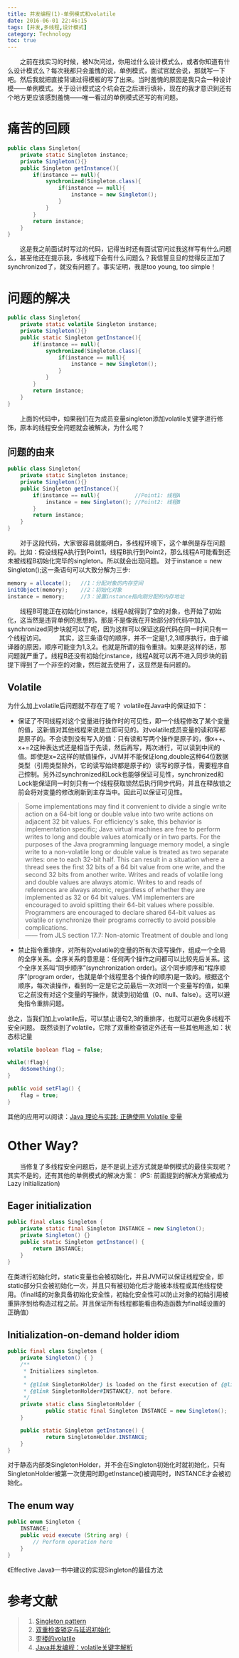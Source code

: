 ```yaml
---
title: 并发编程(1)-单例模式和volatile
date: 2016-06-01 22:46:15
tags: [并发,多线程,设计模式]
category: Technology
toc: true
---
```

&emsp;&emsp;之前在找实习的时候，被N次问过，你用过什么设计模式么，或者你知道有什么设计模式么？每次我都只会羞愧的说，单例模式，面试官就会说，那就写一下吧。然后我就把直接背诵过得模板的写了出来。当时羞愧的原因是我只会一种设计模——单例模式。关于设计模式这个坑会在之后进行填补，现在的我才意识到还有个地方更应该感到羞愧——唯一看过的单例模式还写的有问题。
# 痛苦的回顾
```java
public class Singleton{
    private static Singleton instance;
    private Singleton(){}
    public Singleton getInstance(){
        if(instance == null){
            synchronized(Singleton.class){
                if(instance == null){
                    instance = new Singleton();
                }
            }
        }
        return instance;
    }
}
```
&emsp;&emsp;这是我之前面试时写过的代码，记得当时还有面试官问过我这样写有什么问题么，甚至他还在提示我，多线程下会有什么问题么？我信誓旦旦的觉得反正加了synchronized了，就没有问题了。事实证明，我是too young, too simple！
# 问题的解决
```java
public class Singleton{
    private static volatile Singleton instance;
    private Singleton(){}
    public static Singleton getInstance(){
        if(instance == null){
            synchronized(Singleton.class){
                if(instance == null){
                    instance = new Singleton();
                }
            }
        }
        return instance;
    }
}
```
&emsp;&emsp;上面的代码中，如果我们在为成员变量singleton添加volatile关键字进行修饰，原本的线程安全问题就会被解决，为什么呢？
## 问题的由来
```java
public class Singleton{
    private static Singleton instance;
    private Singleton(){}
    public Singleton getInstance(){
        if(instance == null){           //Point1: 线程A
            instance = new Singleton(); //Point2: 线程B
        }
        return instance;
    }
}
```
&emsp;&emsp;对于这段代码，大家很容易就能明白，多线程环境下，这个单例是存在问题的。比如：假设线程A执行到Point1，线程B执行到Point2，那么线程A可能看到还未被线程B初始化完毕的singleton。所以就会出现问题。
对于instance = new Singleton();这一条语句可以大致分解为三步:
```java
memory = allocate();   //1：分配对象的内存空间
initObject(memory);    //2：初始化对象
instance = memory;     //3：设置instance指向刚分配的内存地址
```
&emsp;&emsp;线程B可能正在初始化instance，线程A就得到了空的对象，也开始了初始化，这当然是违背单例的思想的。那是不是像我在开始部分的代码中加入synchronized同步块就可以了呢，因为这样可以保证这段代码在同一时间只有一个线程访问。
&emsp;&emsp;其实，这三条语句的顺序，并不一定是1,2,3顺序执行，由于编译器的原因，顺序可能变为1,3,2。也就是所谓的指令重排。如果是这样的话，那问题就严重了。线程B还没有初始化instance，线程A就可以再不进入同步块的前提下得到了一个非空的对象，然后就去使用了，这显然是有问题的。
## Volatile
为什么加上volatile后问题就不存在了呢？
volatile在Java中的保证如下：
* 保证了不同线程对这个变量进行操作时的可见性，即一个线程修改了某个变量的值，这新值对其他线程来说是立即可见的。对volatile成员变量的读和写都是原子的。不会读到没有写入的值：只有读和写两个操作是原子的，像x++、x+=2这种表达式还是相当于先读，然后再写，两次进行，可以读到中间的值。即使是x=2这样的赋值操作，JVM并不能保证long,double这种64位数据类型（引用类型除外，它的读写始终都是原子的）读写的原子性，需要程序自己控制。另外过synchronized和Lock也能够保证可见性，synchronized和Lock能保证同一时刻只有一个线程获取锁然后执行同步代码，并且在释放锁之前会将对变量的修改刷新到主存当中。因此可以保证可见性。
> Some implementations may find it convenient to divide a single write action on a 64-bit long or double value into two write actions on adjacent 32 bit values. For efficiency's sake, this behavior is implementation specific; Java virtual machines are free to perform writes to long and double values atomically or in two parts.
For the purposes of the Java programming language memory model, a single write to a non-volatile long or double value is treated as two separate writes: one to each 32-bit half. This can result in a situation where a thread sees the first 32 bits of a 64 bit value from one write, and the second 32 bits from another write. Writes and reads of volatile long and double values are always atomic. Writes to and reads of references are always atomic, regardless of whether they are implemented as 32 or 64 bit values.
VM implementers are encouraged to avoid splitting their 64-bit values where possible. Programmers are encouraged to declare shared 64-bit values as volatile or synchronize their programs correctly to avoid possible complications.           
—— from JLS section 17.7: Non-atomic Treatment of double and long


* 禁止指令重排序，对所有的volatile的变量的所有次读写操作，组成一个全局的全序关系。全序关系的意思是：任何两个操作之间都可以比较先后关系。这个全序关系叫“同步顺序”(synchronization order)。这个同步顺序和“程序顺序”(program order，也就是单个线程里各个操作的顺序)是一致的。根据这个顺序，每次读操作，看到的一定是它之前最后一次对同一个变量写的值，如果它之前没有对这个变量的写操作，就读到初始值（0、null、false）。这可以避免指令重排问题。

总之，当我们加上volatile后，可以禁止语句2,3的重排序，也就可以避免多线程不安全问题。
既然谈到了volatile，它除了双重检查锁定外还有一些其他用途,如：状态标记量
```java
volatile boolean flag = false;

while(!flag){
    doSomething();
}

public void setFlag() {
    flag = true;
}
```
其他的应用可以阅读：[Java 理论与实践: 正确使用 Volatile 变量](http://www.ibm.com/developerworks/cn/java/j-jtp06197.html)

# Other Way?
&emsp;&emsp;当修复了多线程安全问题后，是不是说上述方式就是单例模式的最佳实现呢？其实不是的，还有其他的单例模式的解决方案：
(PS: 前面提到的解决方案被成为Lazy initialization)
## Eager initialization
```java
public final class Singleton {
    private static final Singleton INSTANCE = new Singleton();
    private Singleton() {}
    public static Singleton getInstance() {
        return INSTANCE;
    }
}
```
在类进行初始化时，static变量也会被初始化，并且JVM可以保证线程安全，即static部分只会被初始化一次，并且只有被初始化后才能被本线程或其他线程使用。（final域的对象具备初始化安全性，初始化安全性可以防止对象的初始引用被重排序到给构造过程之前。并且保证所有线程都能看由构造函数为final域设置的正确值）
## Initialization-on-demand holder idiom
```java
public final class Singleton {
    private Singleton() { }
    /**
     * Initializes singleton.
     *
     * {@link SingletonHolder} is loaded on the first execution of {@link Singleton#getInstance()} or the first access to
     * {@link SingletonHolder#INSTANCE}, not before.
     */
    private static class SingletonHolder {
            public static final Singleton INSTANCE = new Singleton();
    }

    public static Singleton getInstance() {
            return SingletonHolder.INSTANCE;
    }
}
```
对于静态内部类SingletonHolder，并不会在Singleton初始化时就初始化，只有SingletonHolder被第一次使用时即getInstance()被调用时，INSTANCE才会被初始化。
## The enum way
```java
public enum Singleton {
    INSTANCE;
    public void execute (String arg) {
        // Perform operation here
    }
}
```
《Effective Java》一书中建议的实现Singleton的最佳方法

# 参考文献
> 1. [Singleton pattern](https://en.wikipedia.org/wiki/Singleton_pattern)
> 2. [双重检查锁定与延迟初始化](http://ifeve.com/double-checked-locking-with-delay-initialization/)
> 3. [歪楼的volatile](https://bbs.byr.cn/#!article/Java/39220)
> 4. [Java并发编程：volatile关键字解析](http://www.cnblogs.com/dolphin0520/p/3920373.html)
